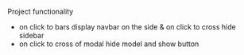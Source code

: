 Project functionality

- on click to bars display navbar on the side & on click to cross hide sidebar
- on click to cross of modal hide model and show button
